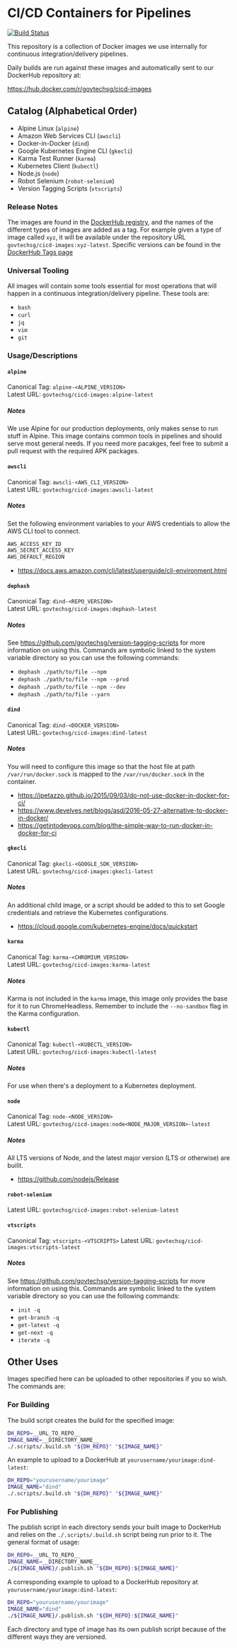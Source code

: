 # CI/CD Containers for Pipelines

[![Build Status](https://travis-ci.org/GovTechSG/cicd-images.svg?branch=master)](https://travis-ci.org/GovTechSG/cicd-images)

This repository is a collection of Docker images we use internally for continuous integration/delivery pipelines.

Daily builds are run against these images and automatically sent to our DockerHub repository at:

https://hub.docker.com/r/govtechsg/cicd-images

## Catalog (Alphabetical Order)

- Alpine Linux (`alpine`)
- Amazon Web Services CLI (`awscli`)
- Docker-in-Docker (`dind`)
- Google Kubernetes Engine CLI (`gkecli`)
- Karma Test Runner (`karma`)
- Kubernetes Client (`kubectl`)
- Node.js (`node`)
- Robot Selenium (`robot-selenium`)
- Version Tagging Scripts (`vtscripts`)

### Release Notes
The images are found in the [DockerHub registry](https://hub.docker.com/r/govtechsg/cicd-images), and the names of the different types of images are added as a tag. For example given a type of image called `xyz`, it will be available under the repository URL `govtechsg/cicd-images:xyz-latest`. Specific versions can be found in the [DockerHub Tags page](https://hub.docker.com/r/govtechsg/cicd-images/tags/)

### Universal Tooling
All images will contain some tools essential for most operations that will happen in a continuous integration/delivery pipeline. These tools are:

- `bash`
- `curl`
- `jq`
- `vim`
- `git`

### Usage/Descriptions

#### `alpine`
Canonical Tag: `alpine-<ALPINE_VERSION>`  
Latest URL: `govtechsg/cicd-images:alpine-latest`

##### Notes
We use Alpine for our production deployments, only makes sense to run stuff in Alpine. This image contains common tools in pipelines and should serve most general needs. If you need more pacakges, feel free to submit a pull request with the required APK packages.

#### `awscli`
Canonical Tag: `awscli-<AWS_CLI_VERSION>`  
Latest URL: `govtechsg/cicd-images:awscli-latest`

##### Notes
Set the following environment variables to your AWS credentials to allow the AWS CLI tool to connect.

```bash
AWS_ACCESS_KEY_ID
AWS_SECRET_ACCESS_KEY
AWS_DEFAULT_REGION
```

- https://docs.aws.amazon.com/cli/latest/userguide/cli-environment.html

#### `dephash`
Canonical Tag: `dind-<REPO_VERSION>`  
Latest URL: `govtechsg/cicd-images:dephash-latest`

##### Notes
See https://github.com/govtechsg/version-tagging-scripts for more information on using this. Commands are symbolic linked to the system variable directory so you can use the following commands:

- `dephash ./path/to/file --npm`
- `dephash ./path/to/file --npm --prod`
- `dephash ./path/to/file --npm --dev`
- `dephash ./path/to/file --yarn`

#### `dind`
Canonical Tag: `dind-<DOCKER_VERSION>`  
Latest URL: `govtechsg/cicd-images:dind-latest`

##### Notes
You will need to configure this image so that the host file at path `/var/run/docker.sock` is mapped to the `/var/run/docker.sock` in the container.

- https://jpetazzo.github.io/2015/09/03/do-not-use-docker-in-docker-for-ci/
- https://www.develves.net/blogs/asd/2016-05-27-alternative-to-docker-in-docker/
- https://getintodevops.com/blog/the-simple-way-to-run-docker-in-docker-for-ci

#### `gkecli`
Canonical Tag: `gkecli-<GOOGLE_SDK_VERSION>`  
Latest URL: `govtechsg/cicd-images:gkecli-latest`

##### Notes
An additional child image, or a script should be added to this to set Google credentials and retrieve the Kubernetes configurations.

- https://cloud.google.com/kubernetes-engine/docs/quickstart

#### `karma`
Canonical Tag: `karma-<CHROMIUM_VERSION>`  
Latest URL: `govtechsg/cicd-images:karma-latest`

##### Notes
Karma is not included in the `karma` image, this image only provides the base for it to run ChromeHeadless. Remember to include the `--no-sandbox` flag in the Karma configuration.

#### `kubectl`
Canonical Tag: `kubectl-<KUBECTL_VERSION>`  
Latest URL: `govtechsg/cicd-images:kubectl-latest`

##### Notes
For use when there's a deployment to a Kubernetes deployment.

#### `node`
Canonical Tag: `node-<NODE_VERSION>`  
Latest URL: `govtechsg/cicd-images:node<NODE_MAJOR_VERSION>-latest`

##### Notes
All LTS versions of Node, and the latest major version (LTS or otherwise) are builit.

- https://github.com/nodejs/Release

#### `robot-selenium`
Latest URL: `govtechsg/cicd-images:robot-selenium-latest`

#### `vtscripts`
Canonical Tag: `vtscripts-<VTSCRIPTS>`
Latest URL: `govtechsg/cicd-images:vtscripts-latest`

##### Notes
See https://github.com/govtechsg/version-tagging-scripts for more information on using this. Commands are symbolic linked to the system variable directory so you can use the following commands:

- `init -q`
- `get-branch -q`
- `get-latest -q`
- `get-next -q`
- `iterate -q`

## Other Uses
Images specified here can be uploaded to other repositories if you so wish. The commands are:

### For Building
The build script creates the build for the specified image:

```bash
DH_REPO=__URL_TO_REPO__
IMAGE_NAME=__DIRECTORY_NAME__
./.scripts/.build.sh "${DH_REPO}" "${IMAGE_NAME}"
```

An example to upload to a DockerHub at `yourusername/yourimage:dind-latest`:

```bash
DH_REPO="yourusername/yourimage"
IMAGE_NAME="dind"
./.scripts/.build.sh "${DH_REPO}" "${IMAGE_NAME}"
```

### For Publishing
The publish script in each directory sends your built image to DockerHub and relies on the `./.scripts/.build.sh` script being run prior to it. The general format of usage:

```bash
DH_REPO=__URL_TO_REPO__
IMAGE_NAME=__DIRECTORY_NAME__
./${IMAGE_NAME}/.publish.sh "${DH_REPO}:${IMAGE_NAME}"
```

A corresponding example to upload to a DockerHub repository at `yourusername/yourimage:dind-latest`:

```bash
DH_REPO="yourusername/yourimage"
IMAGE_NAME="dind"
./${IMAGE_NAME}/.publish.sh "${DH_REPO}:${IMAGE_NAME}"
```

Each directory and type of image has its own publish script because of the different ways they are versioned.
